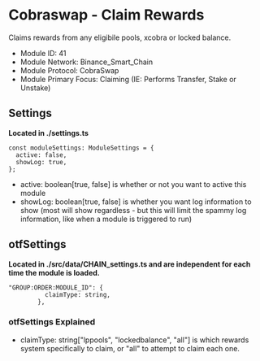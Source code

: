 # Cobraswap - Claim Rewards
Claims rewards from any eligibile pools, xcobra or locked balance.

* Module ID: 41
* Module Network: Binance_Smart_Chain
* Module Protocol: CobraSwap
* Module Primary Focus: Claiming (IE: Performs Transfer, Stake or Unstake)

## Settings
**Located in ./settings.ts**
```
const moduleSettings: ModuleSettings = {
  active: false,
  showLog: true,
};
```

* active: boolean[true, false] is whether or not you want to active this module
* showLog: boolean[true, false] is whether you want log information to show (most will show regardless - but this will limit the spammy log information, like when a module is triggered to run)

## otfSettings
**Located in ./src/data/CHAIN_settings.ts and are independent for each time the module is loaded.**
```
"GROUP:ORDER:MODULE_ID": {
          claimType: string,
        },
```

### otfSettings Explained
* claimType: string["lppools", "lockedbalance", "all"] is which rewards system specifically to claim, or "all" to attempt to claim each one.